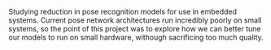 Studying reduction in pose recognition models for use in embedded systems. Current pose network architectures run incredibly poorly on small systems, so the point of this project was to explore how we can better tune our models to run on small hardware, withough sacrificing too much quality. 
